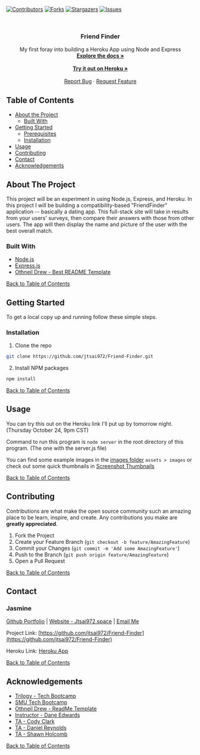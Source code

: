 <!--# Bamazon
An amazon node/mySQL mini-exploration -->


[![Contributors][contributors-shield]][contributors-url]
[![Forks][forks-shield]][forks-url]
[![Stargazers][stars-shield]][stars-url]
[![Issues][issues-shield]][issues-url]

<!-- PROJECT LOGO -->
<br />
<p align="center">
  <h3 align="center">Friend Finder</h3>

  <p align="center">
    My first foray into building a Heroku App using Node and Express
    <br />
    <a href="https://github.com/jtsai972/Friend-Finder"><strong>Explore the docs »</strong></a>
    <br />
    <br />
    <a href="https://dashboard.heroku.com/apps/whispering-plains-97873"><strong>Try it out on Heroku »</strong></a>
    <br />
    <br />
    <a href="https://github.com/jtsai972/Friend-Finder/issues">Report Bug</a>
    ·
    <a href="https://github.com/jtsai972/Friend-Finder/issues">Request Feature</a>
  </p>
</p>



<!-- TABLE OF CONTENTS -->
## Table of Contents

* [About the Project](#about-the-project)
  * [Built With](#built-with)
* [Getting Started](#getting-started)
  * [Prerequisites](#prerequisites)
  * [Installation](#installation)
* [Usage](#usage)
* [Contributing](#contributing)
* [Contact](#contact)
* [Acknowledgements](#acknowledgements)


<!-- ABOUT THE PROJECT -->
## About The Project

This project will be an experiment in using Node.js, Express, and Heroku. In this project I will be building a compatibility-based "FriendFinder" application -- basically a dating app. This full-stack site will take in results from your users' surveys, then compare their answers with those from other users. The app will then display the name and picture of the user with the best overall match.

### Built With
 * [Node.js](https://nodejs.org/en/)
 * [Express.js](https://expressjs.com/)
 * [Othneil Drew - Best README Template](https://github.com/othneildrew/Best-README-Template)
 
 
 [Back to Table of Contents](#table-of-contents)
 

<!-- GETTING STARTED -->
## Getting Started

To get a local copy up and running follow these simple steps.

### Installation
 
1. Clone the repo
```sh
git clone https://github.com/jtsai972/Friend-Finder.git
```
2. Install NPM packages
```sh
npm install
```

[Back to Table of Contents](#table-of-contents)


<!-- USAGE EXAMPLES -->
## Usage

You can try this out on the Heroku link I'll put up by tomorrow night. (Thursday October 24, 9pm CST)

Command to run this program is `node server` in the root directory of this program. (The one with the server.js file)

You can find some example images in the [images folder](https://github.com/jtsai972/Friend-Finder/tree/master/assets/images) `assets > images` or check out some quick thumbnails in [Screenshot Thumbnails](#screenshot-thumbnails)

[Back to Table of Contents](#table-of-contents)

<!-- CONTRIBUTING -->
## Contributing

Contributions are what make the open source community such an amazing place to be learn, inspire, and create. Any contributions you make are **greatly appreciated**.

1. Fork the Project
2. Create your Feature Branch (`git checkout -b feature/AmazingFeature`)
3. Commit your Changes (`git commit -m 'Add some AmazingFeature'`)
4. Push to the Branch (`git push origin feature/AmazingFeature`)
5. Open a Pull Request

[Back to Table of Contents](#table-of-contents)

<!-- CONTACT -->
## Contact

### Jasmine 
[Github Portfolio](https://jtsai972.github.io/Github-Portfolio/) | [Website - Jtsai972.space](jtsai972.space) | [Email Me](jtsai972@gmail.com)

Project Link: [https://github.com/jtsai972/Friend-Finder](https://github.com/jtsai972/Friend-Finder)

Heroku Link: [Heroku App](https://dashboard.heroku.com/apps/whispering-plains-97873)

[Back to Table of Contents](#table-of-contents)

<!-- ACKNOWLEDGEMENTS -->
## Acknowledgements

* [Trilogy - Tech Bootcamp](https://www.trilogyed.com/)
* [SMU Tech Bootcamp](https://techbootcamps.smu.edu/)
* [Othneil Drew - ReadMe Template](https://github.com/othneildrew/)
* [Instructor - Dane Edwards](https://github.com/daneedw)
* [TA - Cody Clark](https://codyevanclark.com/)
* [TA - Daniel Reynolds](https://github.com/kirplink)
* [TA - Shawn Holcomb](https://github.com/shawnholcomb)

[Back to Table of Contents](#table-of-contents)

<!-- MARKDOWN LINKS & IMAGES -->
<!-- https://www.markdownguide.org/basic-syntax/#reference-style-links -->
[contributors-shield]: https://img.shields.io/github/contributors/jtsai972/Friend-Finder.svg?style=flat-square
[contributors-url]: https://github.com/jtsai972/Friend-Finder/graphs/contributors
[forks-shield]: https://img.shields.io/github/forks/jtsai972/Friend-Finder.svg?style=flat-square
[forks-url]: https://github.com/jtsai972/Friend-Finder/network/members
[stars-shield]: https://img.shields.io/github/stars/jtsai972/Friend-Finder.svg?style=flat-square
[stars-url]: https://github.com/jtsai972/Friend-Finder/stargazers
[issues-shield]: https://img.shields.io/github/issues/jtsai972/Friend-Finder.svg?style=flat-square
[issues-url]: https://github.com/jtsai972/Friend-Finder/issues
